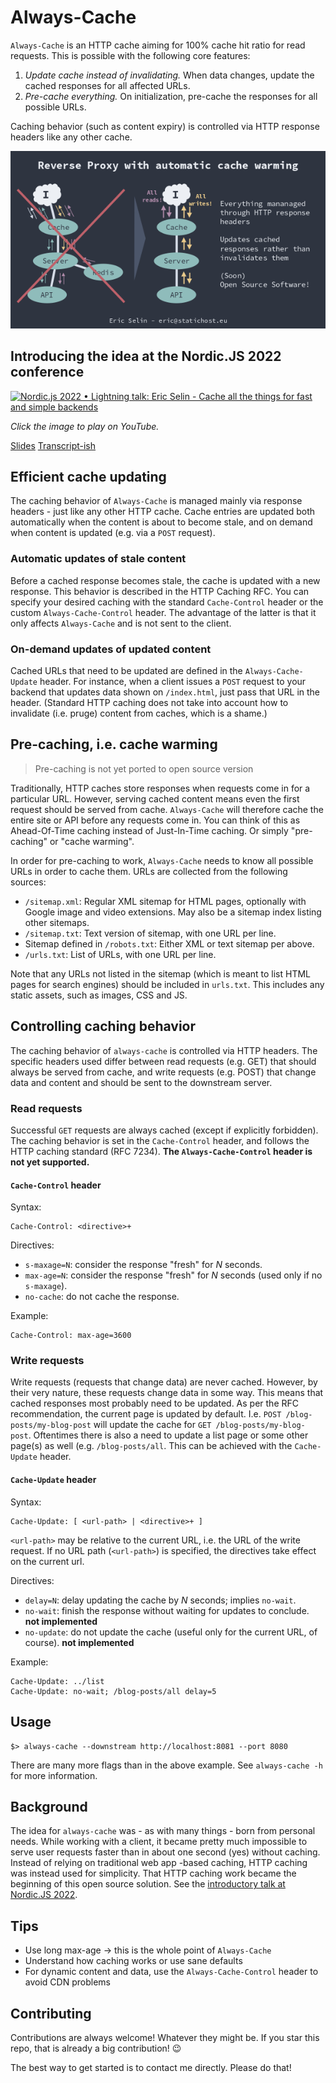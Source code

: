 # Always-Cache

`Always-Cache` is an HTTP cache aiming for 100% cache hit ratio for read requests. This is possible with the following core features:

1. *Update cache instead of invalidating.* When data changes, update the cached responses for all affected URLs.
2. *Pre-cache everything.* On initialization, pre-cache the responses for all possible URLs.

Caching behavior (such as content expiry) is controlled via HTTP response headers like any other cache.

![How always-cache works](how-it-works.png)

## Introducing the idea at the Nordic.JS 2022 conference

[![Nordic.js 2022 • Lightning talk: Eric Selin - Cache all the things for fast and simple backends](http://img.youtube.com/vi/VLAuJO9ivOk/0.jpg)](http://www.youtube.com/watch?v=VLAuJO9ivOk "Nordic.js 2022 • Lightning talk: Eric Selin - Cache all the things for fast and simple backends")

*Click the image to play on YouTube.*

[Slides](intro-nordicjs-2022/100-http-cache-hit-rate-ericselin.pdf) [Transcript-ish](intro-nordicjs-2022/100-http-cache-hit-rate-ericselin.md)

## Efficient cache updating

The caching behavior of `Always-Cache` is managed mainly via response headers - just like any other HTTP cache. Cache entries are updated both automatically when the content is about to become stale, and on demand when content is updated (e.g. via a `POST` request).

### Automatic updates of stale content

Before a cached response becomes stale, the cache is updated with a new response. This behavior is described in the HTTP Caching RFC. You can specify your desired caching with the standard `Cache-Control` header or the custom `Always-Cache-Control` header. The advantage of the latter is that it only affects `Always-Cache` and is not sent to the client.

### On-demand updates of updated content

Cached URLs that need to be updated are defined in the `Always-Cache-Update` header. For instance, when a client issues a `POST` request to your backend that updates data shown on `/index.html`, just pass that URL in the header. (Standard HTTP caching does not take into account how to invalidate (i.e. pruge) content from caches, which is a shame.)

## Pre-caching, i.e. cache warming

> Pre-caching is not yet ported to open source version

Traditionally, HTTP caches store responses when requests come in for a particular URL. However, serving cached content means even the first request should be served from cache. `Always-Cache` will therefore cache the entire site or API before any requests come in. You can think of this as Ahead-Of-Time caching instead of Just-In-Time caching. Or simply "pre-caching" or "cache warming".

In order for pre-caching to work, `Always-Cache` needs to know all possible URLs in order to cache them. URLs are collected from the following sources:

- `/sitemap.xml`: Regular XML sitemap for HTML pages, optionally with Google image and video extensions. May also be a sitemap index listing other sitemaps.
- `/sitemap.txt`: Text version of sitemap, with one URL per line.
- Sitemap defined in `/robots.txt`: Either XML or text sitemap per above.
- `/urls.txt`: List of URLs, with one URL per line.

Note that any URLs not listed in the sitemap (which is meant to list HTML pages for search engines) should be included in `urls.txt`. This includes any static assets, such as images, CSS and JS.

## Controlling caching behavior

The caching behavior of `always-cache` is controlled via HTTP headers. The specific headers used differ between read requests (e.g. GET) that should always be served from cache, and write requests (e.g. POST) that change data and content and should be sent to the downstream server.

### Read requests

Successful `GET` requests are always cached (except if explicitly forbidden). The caching behavior is set in the `Cache-Control` header, and follows the HTTP caching standard (RFC 7234). **The `Always-Cache-Control` header is not yet supported.**

#### `Cache-Control` header

Syntax:

```
Cache-Control: <directive>+
```

Directives:

- `s-maxage=N`: consider the response "fresh" for *N* seconds.
- `max-age=N`: consider the response "fresh" for *N* seconds (used only if no `s-maxage`).
- `no-cache`: do not cache the response.

Example:

```
Cache-Control: max-age=3600
```

### Write requests

Write requests (requests that change data) are never cached. However, by their very nature, these requests change data in some way. This means that cached responses most probably need to be updated. As per the RFC recommendation, the current page is updated by default. I.e. `POST /blog-posts/my-blog-post` will update the cache for `GET /blog-posts/my-blog-post`. Oftentimes there is also a need to update a list page or some other page(s) as well (e.g. `/blog-posts/all`. This can be achieved with the `Cache-Update` header.

#### `Cache-Update` header

Syntax:

```
Cache-Update: [ <url-path> | <directive>+ ]
```

`<url-path>` may be relative to the current URL, i.e. the URL of the write request. If no URL path (`<url-path>`) is specified, the directives take effect on the current url.

Directives:

- `delay=N`: delay updating the cache by *N* seconds; implies `no-wait`.
- `no-wait`: finish the response without waiting for updates to conclude. **not implemented**
- `no-update`: do not update the cache (useful only for the current URL, of course). **not implemented**

Example:

```
Cache-Update: ../list
Cache-Update: no-wait; /blog-posts/all delay=5
```

## Usage

```
$> always-cache --downstream http://localhost:8081 --port 8080
```

There are many more flags than in the above example. See `always-cache -h` for more information.

## Background

The idea for `always-cache` was - as with many things - born from personal needs. While working with a client, it became pretty much impossible to serve user requests faster than in about one second (yes) without caching. Instead of relying on traditional web app -based caching, HTTP caching was instead used for simplicity. That HTTP caching work became the beginning of this open source solution. See the [introductory talk at Nordic.JS 2022](https://youtu.be/VLAuJO9ivOk).

## Tips

- Use long max-age -> this is the whole point of `Always-Cache`
- Understand how caching works or use sane defaults
- For dynamic content and data, use the `Always-Cache-Control` header to avoid CDN problems

## Contributing

Contributions are always welcome! Whatever they might be. If you star this repo, that is already a big contribution! 😉

The best way to get started is to contact me directly. Please do that!
